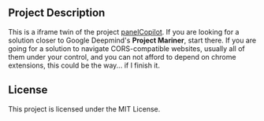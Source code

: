 ## Project Description

This is a iframe twin of the project [panelCopilot](https://github.com/arivero/panelCopilot).
If you are looking for a solution closer to Google Deepmind's __Project Mariner__, start there.
If you are going for a solution to navigate CORS-compatible websites, usually all of them
under your control, and you can not afford to depend on chrome extensions, this could be the
way... if I finish it.

## License

This project is licensed under the MIT License.